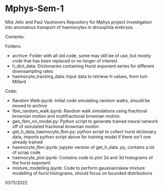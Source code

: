# Mphys-Sem-1
Mila Jelic and Paul Vautravers
Repository for Mphys project investigation into anomalous transport of haemocytes in drosophila embryos.

Contents:

Folders:

- archive: Folder with all old code, some may still be of use, but mostly code that has been replaced or no longer of interest
- h_dict_data: Dictionaries containing Hurst exponent series for different downsampling rates
- haemocyte_tracking_data: Input data to retrieve H values, from tom Millard

Code:

- Random Walk.ipynb: Initial code simulating random walks, should be moved to archive 
- fbm_random_walk.ipynb: Random walk simulations using fractional brownian motion and multifractional brownian motion. 
- gen_fbm_nn_model.py: Python script to generate trained neural network off of simulated fractional brownian motion
- get_h_data_haemocyte_fbm.py: python script to collect hurst dictionary data, imports python script above for training model if there isn't one already trained
- haemocyte_fbm.ipynb: jupyter version of get_h_data..py, contains a lot of scrap code 
- haemocyte_plot.ipynb: Contains code to plot 2d and 3d histograms of the hurst exponent
- mixture_modelling.ipynb: Code to perform gaussian/skew mixture modelling of hurst histograms, should focus on bounded distributions

03/11/2022
